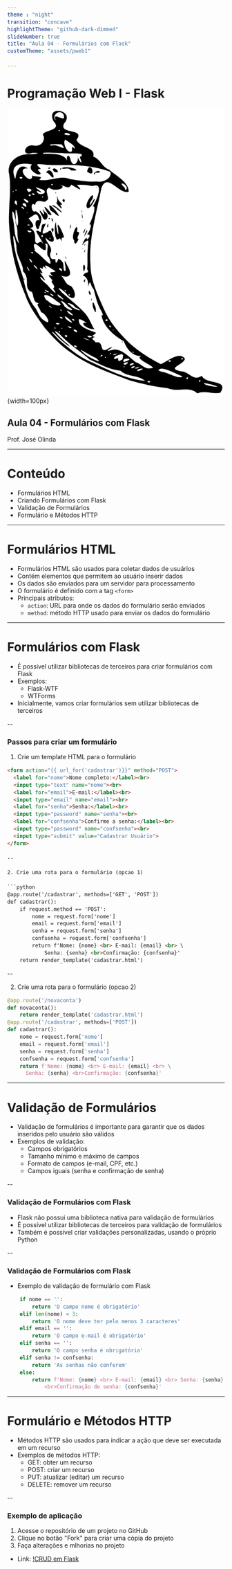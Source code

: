 ```yaml
---
theme : "night"
transition: "concave"
highlightTheme: "github-dark-dimmed"
slideNumber: true
title: "Aula 04 - Formulários com Flask"
customTheme: "assets/pweb1"

---
```

<!-- .slide: data-background="#4d7e65" -->
# Programação Web I - Flask
![Flask](/assets/logo-flask.png "Logo do Flask"){width=100px}
## Aula 04 - Formulários com Flask

Prof. José Olinda

---

# Conteúdo

- Formulários HTML
- Criando Formulários com Flask
- Validação de Formulários
- Formulário e Métodos HTTP

---

# Formulários HTML

- Formulários HTML são usados para coletar dados de usuários
- Contém elementos que permitem ao usuário inserir dados
- Os dados são enviados para um servidor para processamento
- O formulário é definido com a tag `<form>`
- Principais atributos:
  - `action`: URL para onde os dados do formulário serão enviados
  - `method`: método HTTP usado para enviar os dados do formulário

---

# Formulários com Flask

- É possível utilizar bibliotecas de terceiros para criar formulários com Flask
- Exemplos:
  - Flask-WTF
  - WTForms
- Inicialmente, vamos criar formulários sem utilizar bibliotecas de terceiros

--

### Passos para criar um formulário

1. Crie um template HTML para o formulário

```html
<form action="{{ url_for('cadastrar')}}" method="POST">
  <label for="nome">Nome completo:</label><br>
  <input type="text" name="nome"><br>
  <label for="email">E-mail:</label><br>
  <input type="email" name="email"><br>
  <label for="senha">Senha:</label><br>
  <input type="password" name="senha"><br>
  <label for="confsenha">Confirme a senha:</label><br>
  <input type="password" name="confsenha"><br>
  <input type="submit" value="Cadastrar Usuário">
</form>

--

2. Crie uma rota para o formulário (opcao 1)

```python
@app.route('/cadastrar', methods=['GET', 'POST'])
def cadastrar():
    if request.method == 'POST':
        nome = request.form['nome']
        email = request.form['email']
        senha = request.form['senha']
        confsenha = request.form['confsenha']
        return f'Nome: {nome} <br> E-mail: {email} <br> \
            Senha: {senha} <br>Confirmação: {confsenha}'
    return render_template('cadastrar.html')
```

--

2. Crie uma rota para o formulário (opcao 2)

```python
@app.route('/novaconta')
def novaconta():
    return render_template('cadastrar.html')
@app.route('/cadastrar', methods=['POST'])
def cadastrar():
    nome = request.form['nome']
    email = request.form['email']
    senha = request.form['senha']
    confsenha = request.form['confsenha']
    return f'Nome: {nome} <br> E-mail: {email} <br> \
      Senha: {senha} <br>Confirmação: {confsenha}'
```

---

# Validação de Formulários

- Validação de formulários é importante para garantir que os dados inseridos pelo usuário são válidos
- Exemplos de validação:
  - Campos obrigatórios
  - Tamanho mínimo e máximo de campos
  - Formato de campos (e-mail, CPF, etc.)
  - Campos iguais (senha e confirmação de senha)

--

### Validação de Formulários com Flask

- Flask não possui uma biblioteca nativa para validação de formulários
- É possível utilizar bibliotecas de terceiros para validação de formulários
- Também é possível criar validações personalizadas, usando o próprio Python

--

### Validação de Formulários com Flask

- Exemplo de validação de formulário com Flask

```python
    if nome == '':
        return 'O campo nome é obrigatório'
    elif len(nome) < 3:
        return 'O nome deve ter pelo menos 3 caracteres'
    elif email == '':
        return 'O campo e-mail é obrigatório'
    elif senha == '':
        return 'O campo senha é obrigatório'
    elif senha != confsenha:
        return 'As senhas não conferem'
    else:
        return f'Nome: {nome} <br> E-mail: {email} <br> Senha: {senha} \
            <br>Confirmação de senha: {confsenha}'
```

---

# Formulário e Métodos HTTP

- Métodos HTTP são usados para indicar a ação que deve ser executada em um recurso
- Exemplos de métodos HTTP:
  - GET: obter um recurso
  - POST: criar um recurso
  - PUT: atualizar (editar) um recurso
  - DELETE: remover um recurso

--

### Exemplo de aplicação

1. Acesse o repositório de um projeto no GitHub
2. Clique no botão "Fork" para criar uma cópia do projeto
3. Faça alterações e mlhorias no projeto

- Link:
[!CRUD em Flask](https://github.com/joseolinda/crudflask)
